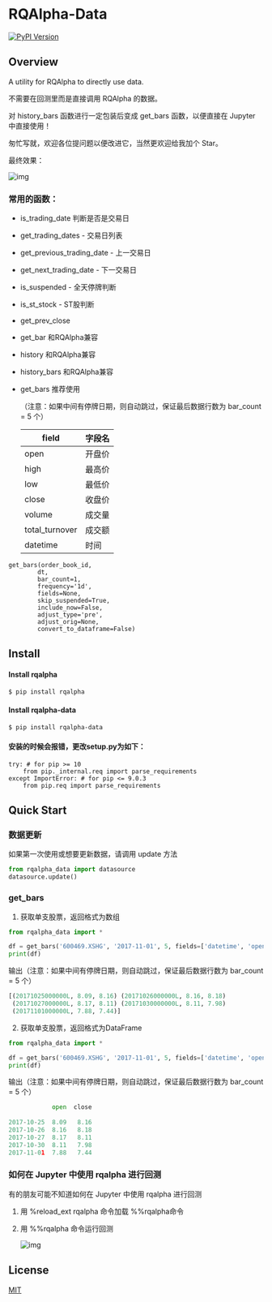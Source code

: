 # RQAlpha-Data

[![PyPI Version](https://img.shields.io/pypi/v/rqalpha-data.svg)](https://pypi.python.org/pypi/rqalpha-data)

## Overview
A utility for RQAlpha to directly use data.

不需要在回测里而是直接调用 RQAlpha 的数据。



对 history_bars 函数进行一定包装后变成 get_bars 函数，以便直接在 Jupyter 中直接使用！

匆忙写就，欢迎各位提问题以便改进它，当然更欢迎给我加个 Star。

最终效果：

![img](https://pic3.zhimg.com/50/v2-6cdf9e049c3d738cace34500537008ee.jpg)

### 常用的函数：

* is_trading_date 判断是否是交易日

* get_trading_dates - 交易日列表

* get_previous_trading_date - 上一交易日

* get_next_trading_date - 下一交易日

* is_suspended - 全天停牌判断

* is_st_stock - ST股判断​

* get_prev_close

* get_bar 和RQAlpha兼容

* history 和RQAlpha兼容

* history_bars 和RQAlpha兼容

* get_bars 推荐使用

  （注意：如果中间有停牌日期，则自动跳过，保证最后数据行数为 bar_count = 5 个）

  | field          | 字段名  |
  | -------------- | ---- |
  | open           | 开盘价  |
  | high           | 最高价  |
  | low            | 最低价  |
  | close          | 收盘价  |
  | volume         | 成交量  |
  | total_turnover | 成交额  |
  | datetime       | 时间   |



```
get_bars(order_book_id,
        dt,
        bar_count=1,
        frequency='1d',
        fields=None,
        skip_suspended=True,
        include_now=False,
        adjust_type='pre',
        adjust_orig=None,
        convert_to_dataframe=False)
```

## Install

#### Install rqalpha
```bash
$ pip install rqalpha
```

#### Install rqalpha-data
```bash
$ pip install rqalpha-data
```
#### 安装的时候会报错，更改setup.py为如下：
```
try: # for pip >= 10
    from pip._internal.req import parse_requirements
except ImportError: # for pip <= 9.0.3
    from pip.req import parse_requirements
```

## Quick Start

### 数据更新

如果第一次使用或想要更新数据，请调用 update 方法

```python
from rqalpha_data import datasource
datasource.update()
```

### get_bars

1. 获取单支股票，返回格式为数组

```python
from rqalpha_data import *

df = get_bars('600469.XSHG', '2017-11-01', 5, fields=['datetime', 'open', 'close'])
print(df)
```

输出（注意：如果中间有停牌日期，则自动跳过，保证最后数据行数为 bar_count = 5 个）

```python
[(20171025000000L, 8.09, 8.16) (20171026000000L, 8.16, 8.18)
 (20171027000000L, 8.17, 8.11) (20171030000000L, 8.11, 7.98)
 (20171101000000L, 7.88, 7.44)]
```



2. 获取单支股票，返回格式为DataFrame

```python
from rqalpha_data import *

df = get_bars('600469.XSHG', '2017-11-01', 5, fields=['datetime', 'open', 'close'], convert_to_dataframe=True)
print(df)
```

输出（注意：如果中间有停牌日期，则自动跳过，保证最后数据行数为 bar_count = 5 个）

```python
            open  close
                       
2017-10-25  8.09   8.16
2017-10-26  8.16   8.18
2017-10-27  8.17   8.11
2017-10-30  8.11   7.98
2017-11-01  7.88   7.44
```



### 如何在 Jupyter 中使用 rqalpha 进行回测
有的朋友可能不知道如何在 Jupyter 中使用 rqalpha 进行回测

1. 用 %reload_ext rqalpha 命令加载 %%rqalpha命令

2. 用 %%rqalpha 命令运行回测

   ![img](https://pic1.zhimg.com/50/v2-8ce420194c0627d5eff59913c0b513f0.jpg)

## License

[MIT](https://tldrlegal.com/license/mit-license)

